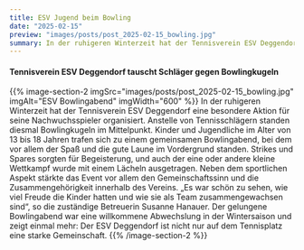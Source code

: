 ```yaml
---
title: ESV Jugend beim Bowling
date: "2025-02-15"
preview: "images/posts/post_2025-02-15_bowling.jpg"
summary: In der ruhigeren Winterzeit hat der Tennisverein ESV Deggendorf eine besondere Aktion für seine Nachwuchsspieler organisiert. Anstelle von Tennisschlägern standen diesmal Bowlingkugeln im...
---
```


#### Tennisverein ESV Deggendorf tauscht Schläger gegen Bowlingkugeln

{{% image-section-2 imgSrc="images/posts/post_2025-02-15_bowling.jpg" imgAlt="ESV Bowlingabend" imgWidth="600" %}}
In der ruhigeren Winterzeit hat der Tennisverein ESV Deggendorf eine besondere Aktion für seine Nachwuchsspieler organisiert. Anstelle von Tennisschlägern standen diesmal Bowlingkugeln im Mittelpunkt.
Kinder und Jugendliche im Alter von 13 bis 18 Jahren trafen sich zu einem gemeinsamen Bowlingabend, bei dem vor allem der Spaß und die gute Laune im Vordergrund standen. Strikes und Spares sorgten für Begeisterung, und auch der eine oder andere kleine Wettkampf wurde mit einem Lächeln ausgetragen.
Neben dem sportlichen Aspekt stärkte das Event vor allem den Gemeinschaftssinn und die Zusammengehörigkeit innerhalb des Vereins. „Es war schön zu sehen, wie viel Freude die Kinder hatten und wie sie als Team zusammengewachsen sind“, so die zuständige Betreuerin Susanne Hanauer.
Der gelungene Bowlingabend war eine willkommene Abwechslung in der Wintersaison und zeigt einmal mehr: Der ESV Deggendorf ist nicht nur auf dem Tennisplatz eine starke Gemeinschaft.
{{% /image-section-2 %}}
